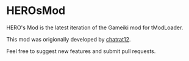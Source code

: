 # HEROsMod
HERO's Mod is the latest iteration of the Gameiki mod for tModLoader.

This mod was origionally developed by [chatrat12](https://github.com/chatrat12).

Feel free to suggest new features and submit pull requests.
